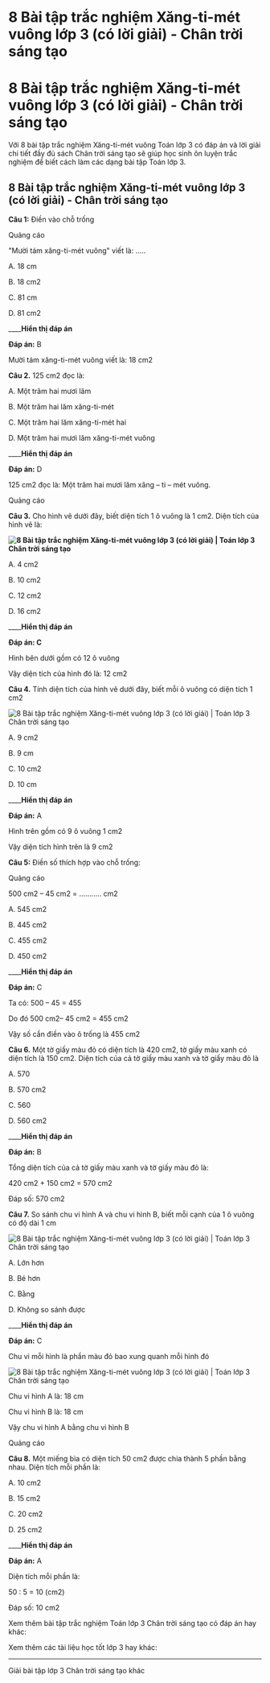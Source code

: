 # 8 Bài tập trắc nghiệm Xăng-ti-mét vuông lớp 3 (có lời giải) - Chân trời sáng tạo

# 8 Bài tập trắc nghiệm Xăng-ti-mét vuông lớp 3 (có lời giải) - Chân trời sáng tạo

Với 8 bài tập trắc nghiệm Xăng-ti-mét vuông Toán lớp 3 có đáp án và lời giải chi tiết đầy đủ sách Chân trời sáng tạo sẽ giúp học sinh ôn luyện trắc nghiệm để biết cách làm các dạng bài tập Toán lớp 3.

## 8 Bài tập trắc nghiệm Xăng-ti-mét vuông lớp 3 (có lời giải) - Chân trời sáng tạo

**Câu 1:** Điền vào chỗ trống

Quảng cáo

"Mười tám xăng-ti-mét vuông" viết là: …..

A. 18 cm

B. 18 cm2

C. 81 cm

D. 81 cm2

____**Hiển thị đáp án**

**Đáp án:** B 

Mười tám xăng-ti-mét vuông viết là: 18 cm2

**Câu 2.** 125 cm2 đọc là:

A. Một trăm hai mươi lăm

B. Một trăm hai lăm xăng-ti-mét

C. Một trăm hai lăm xăng-ti-mét hai

D. Một trăm hai mươi lăm xăng-ti-mét vuông

____**Hiển thị đáp án**

**Đáp án:** D

125 cm2 đọc là: Một trăm hai mươi lăm xăng – ti – mét vuông.

Quảng cáo

**Câu 3.** Cho hình vẽ dưới đây, biết diện tích 1 ô vuông là 1 cm2. Diện tích của hình vẽ là:

**![8 Bài tập trắc nghiệm Xăng-ti-mét vuông lớp 3 \(có lời giải\) | Toán lớp 3 Chân trời sáng tạo](https://vietjack.com/toan-3-ct/images/trac-nghiem-xang-ti-met-vuong-245539.PNG)**

A. 4 cm2

B. 10 cm2

C. 12 cm2

D. 16 cm2

____**Hiển thị đáp án**

**Đáp án: C**

Hình bên dưới gồm có 12 ô vuông

Vậy diện tích của hình đó là: 12 cm2

**Câu 4.** Tính diện tích của hình vẽ dưới đây, biết mỗi ô vuông có diện tích 1 cm2

![8 Bài tập trắc nghiệm Xăng-ti-mét vuông lớp 3 \(có lời giải\) | Toán lớp 3 Chân trời sáng tạo](https://vietjack.com/toan-3-ct/images/trac-nghiem-xang-ti-met-vuong-245540.PNG)

A. 9 cm2

B. 9 cm

C. 10 cm2

D. 10 cm

____**Hiển thị đáp án**

**Đáp án:** A

Hình trên gồm có 9 ô vuông 1 cm2

Vậy diện tích hình trên là 9 cm2

**Câu 5:** Điền số thích hợp vào chỗ trống:

Quảng cáo

500 cm2 – 45 cm2 = ……….. cm2

A. 545 cm2

B. 445 cm2

C. 455 cm2

D. 450 cm2

____**Hiển thị đáp án**

**Đáp án:** C

Ta có: 500 – 45 = 455 

Do đó 500 cm2– 45 cm2 = 455 cm2

Vậy số cần điền vào ô trống là 455 cm2

**Câu 6.** Một tờ giấy màu đỏ có diện tích là 420 cm2, tờ giấy màu xanh có diện tích là 150 cm2. Diện tích của cả tờ giấy màu xanh và tờ giấy màu đỏ là

A. 570

B. 570 cm2

C. 560

D. 560 cm2

____**Hiển thị đáp án**

**Đáp án:** B

Tổng diện tích của cả tờ giấy màu xanh và tờ giấy màu đỏ là:

420 cm2 \+ 150 cm2 = 570 cm2

Đáp số: 570 cm2

**Câu 7.** So sánh chu vi hình A và chu vi hình B, biết mỗi cạnh của 1 ô vuông có độ dài 1 cm

![8 Bài tập trắc nghiệm Xăng-ti-mét vuông lớp 3 \(có lời giải\) | Toán lớp 3 Chân trời sáng tạo](https://vietjack.com/toan-3-ct/images/trac-nghiem-xang-ti-met-vuong-245541.PNG)

A. Lớn hơn

B. Bé hơn

C. Bằng

D. Không so sánh được

____**Hiển thị đáp án**

**Đáp án:** C

Chu vi mỗi hình là phần màu đỏ bao xung quanh mỗi hình đó

![8 Bài tập trắc nghiệm Xăng-ti-mét vuông lớp 3 \(có lời giải\) | Toán lớp 3 Chân trời sáng tạo](https://vietjack.com/toan-3-ct/images/trac-nghiem-xang-ti-met-vuong-245542.PNG)

Chu vi hình A là: 18 cm

Chu vi hình B là: 18 cm

Vậy chu vi hình A bằng chu vi hình B

Quảng cáo

**Câu 8.** Một miếng bìa có diện tích 50 cm2 được chia thành 5 phần bằng nhau. Diện tích mỗi phần là:

A. 10 cm2

B. 15 cm2

C. 20 cm2

D. 25 cm2

____**Hiển thị đáp án**

**Đáp án:** A

Diện tích mỗi phần là:

50 : 5 = 10 (cm2)

Đáp số: 10 cm2

Xem thêm bài tập trắc nghiệm Toán lớp 3 Chân trời sáng tạo có đáp án hay khác:

Xem thêm các tài liệu học tốt lớp 3 hay khác:

* * *

Giải bài tập lớp 3 Chân trời sáng tạo khác
